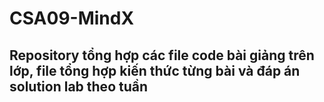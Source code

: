 # CSA09-MindX
## Repository tổng hợp các file code bài giảng trên lớp, file tổng hợp kiến thức từng bài và đáp án solution lab theo tuần
